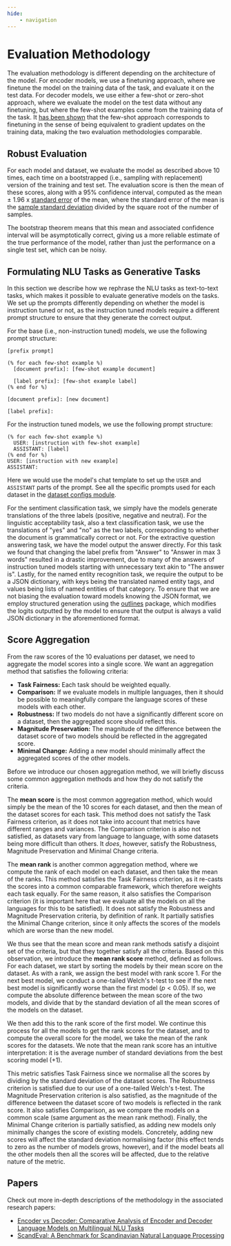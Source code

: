 ```yaml
---
hide:
    - navigation
---
```

# Evaluation Methodology

The evaluation methodology is different depending on the architecture of the model. For
encoder models, we use a finetuning approach, where we finetune the model on the
training data of the task, and evaluate it on the test data. For decoder models, we use
either a few-shot or zero-shot approach, where we evaluate the model on the test data
without any finetuning, but where the few-shot examples come from the training data of
the task. It [has been shown](https://doi.org/10.48550/arXiv.2309.05858) that the few-shot
approach corresponds to finetuning in the sense of being equivalent to gradient updates
on the training data, making the two evaluation methodologies comparable.


## Robust Evaluation

For each model and dataset, we evaluate the model as described above 10 times, each time
on a bootstrapped (i.e., sampling with replacement) version of the training and test
set. The evaluation score is then the mean of these scores, along with a 95% confidence
interval, computed as the mean ± 1.96 x [standard
error](https://en.wikipedia.org/wiki/Standard_error) of the mean, where the standard
error of the mean is the [sample standard
deviation](https://en.wikipedia.org/wiki/Standard_deviation#Corrected_sample_standard_deviation)
divided by the square root of the number of samples.

The bootstrap theorem means that this mean and associated confidence interval will be
asymptotically correct, giving us a more reliable estimate of the true performance of
the model, rather than just the performance on a single test set, which can be noisy.


## Formulating NLU Tasks as Generative Tasks

In this section we describe how we rephrase the NLU tasks as text-to-text tasks, which
makes it possible to evaluate generative models on the tasks. We set up the prompts
differently depending on whether the model is instruction tuned or not, as the
instruction tuned models require a different prompt structure to ensure that they
generate the correct output.

For the base (i.e., non-instruction tuned) models, we use the following prompt
structure:

```
[prefix prompt]

(% for each few-shot example %)
  [document prefix]: [few-shot example document]

  [label prefix]: [few-shot example label]
(% end for %)

[document prefix]: [new document]

[label prefix]:
```

For the instruction tuned models, we use the following prompt structure:

```
(% for each few-shot example %)
  USER: [instruction with few-shot example]
  ASSISTANT: [label]
(% end for %)
USER: [instruction with new example]
ASSISTANT:
```

Here we would use the model's chat template to set up the `USER` and `ASSISTANT` parts
of the prompt. See all the specific prompts used for each dataset in the [dataset
configs
module](https://scandeval.com/ScandEval/src/scandeval/dataset_configs/#scandeval.dataset_configs).

For the sentiment classification task, we simply have the models generate translations
of the three labels (positive, negative and neutral). For the linguistic acceptability
task, also a text classification task, we use the translations of "yes" and "no" as the
two labels, corresponding to whether the document is grammatically correct or not. For
the extractive question answering task, we have the model output the answer directly.
For this task we found that changing the label prefix from "Answer" to "Answer in max 3
words" resulted in a drastic improvement, due to many of the answers of instruction
tuned models starting with unnecessary text akin to "The answer is". Lastly, for the
named entity recognition task, we require the output to be a JSON dictionary, with keys
being the translated named entity tags, and values being lists of named entities of that
category. To ensure that we are not biasing the evaluation toward models knowing the
JSON format, we employ structured generation using the
[outlines](https://github.com/dottxt-ai/outlines) package, which modifies the logits
outputted by the model to ensure that the output is always a valid JSON dictionary in
the aforementioned format.


## Score Aggregation

From the raw scores of the 10 evaluations per dataset, we need to aggregate
the model scores into a single score. We want an aggregation method that satisfies the
following criteria:

- **Task Fairness:** Each task should be weighted equally.
- **Comparison:** If we evaluate models in multiple languages, then it should be
  possible to meaningfully compare the language scores of these models with each other.
- **Robustness:** If two models do not have a significantly different score on a
  dataset, then the aggregated score should reflect this.
- **Magnitude Preservation:** The magnitude of the difference between the dataset score
  of two models should be reflected in the aggregated score.
- **Minimal Change:** Adding a new model should minimally affect the aggregated scores
  of the other models.

Before we introduce our chosen aggregation method, we will briefly discuss some common
aggregation methods and how they do not satisfy the criteria.

The **mean score** is the most common aggregation method, which would simply be the mean
of the 10 scores for each dataset, and then the mean of the dataset scores for each
task. This method does not satisfy the Task Fairness criterion, as it does not take into
account that metrics have different ranges and variances. The Comparison criterion is
also not satisfied, as datasets vary from language to language, with some datasets being
more difficult than others. It _does_, however, satisfy the Robustness, Magnitude
Preservation and Minimal Change criteria.

The **mean rank** is another common aggregation method, where we compute the rank of
each model on each dataset, and then take the mean of the ranks. This method satisfies
the Task Fairness criterion, as it re-casts the scores into a common comparable
framework, which therefore weights each task equally. For the same reason, it also
satisfies the Comparison criterion (it is important here that we evaluate all the models
on all the languages for this to be satisfied). It does not satisfy the Robustness and
Magnitude Preservation criteria, by definition of rank. It partially satisfies the
Minimal Change criterion, since it only affects the scores of the models which are worse
than the new model.

We thus see that the mean score and mean rank methods satisfy a disjoint set of the
criteria, but that they together satisfy all the criteria. Based on this observation, we
introduce the **mean rank score** method, defined as follows. For each dataset, we start
by sorting the models by their mean score on the dataset. As with a rank, we assign the
best model with rank score 1. For the next best model, we conduct a one-tailed Welch's
t-test to see if the next best model is significantly worse than the first model ($p <
0.05$). If so, we compute the absolute difference between the mean score of the two
models, and divide that by the standard deviation of all the mean scores of the models
on the dataset.

We then add this to the rank score of the first model. We continue this process for all
the models to get the rank scores for the dataset, and to compute the overall score for
the model, we take the mean of the rank scores for the datasets. We note that the mean
rank score has an intuitive interpretation: it is the average number of standard
deviations from the best scoring model (+1).

This metric satisfies Task Fairness since we normalise all the scores by dividing by the
standard deviation of the dataset scores. The Robustness criterion is satisfied due to
our use of a one-tailed Welch's t-test. The Magnitude Preservation criterion is also
satisfied, as the magnitude of the difference between the dataset score of two models is
reflected in the rank score. It also satisfies Comparison, as we compare the models on a
common scale (same argument as the mean rank method). Finally, the Minimal Change
criterion is partially satisfied, as adding new models only minimally changes the score
of existing models. Concretely, adding new scores will affect the standard deviation
normalising factor (this effect tends to zero as the number of models grows, however),
and if the model beats all the other models then all the scores will be affected, due to
the relative nature of the metric.

## Papers

Check out more in-depth descriptions of the methodology in the associated research
papers:

- [Encoder vs Decoder: Comparative Analysis of Encoder and Decoder Language Models on
  Multilingual NLU Tasks](https://doi.org/10.48550/arXiv.2406.13469)
- [ScandEval: A Benchmark for Scandinavian Natural Language
  Processing](https://aclanthology.org/2023.nodalida-1.20/)
